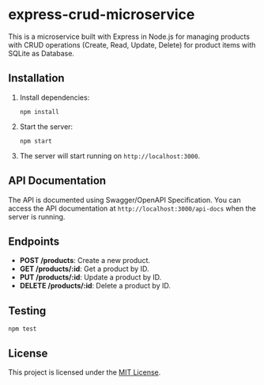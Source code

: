 # express-crud-microservice
This is a microservice built with Express in Node.js for managing products with CRUD operations (Create, Read, Update, Delete) for product items with SQLite as Database.

## Installation

1. Install dependencies:
   ```
   npm install
   ```

2. Start the server:
   ```
   npm start
   ```

4. The server will start running on `http://localhost:3000`.

## API Documentation

The API is documented using Swagger/OpenAPI Specification. You can access the API documentation at `http://localhost:3000/api-docs` when the server is running.

## Endpoints

- **POST /products**: Create a new product.
- **GET /products/:id**: Get a product by ID.
- **PUT /products/:id**: Update a product by ID.
- **DELETE /products/:id**: Delete a product by ID.

## Testing

```
npm test
```

## License

This project is licensed under the [MIT License](LICENSE).
